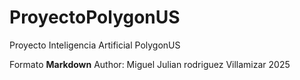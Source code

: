 # ProyectoPolygonUS
Proyecto Inteligencia Artificial PolygonUS

Formato **Markdown**
Author: Miguel Julian rodriguez Villamizar
2025
